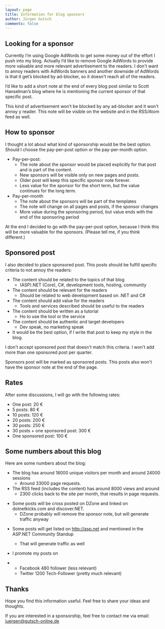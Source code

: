 ```yaml
---
layout: page
title: Information for blog sponsors
author: Jürgen Gutsch
comments: false
---
```


## Looking for a sponsor

Currently I’m using Google AdWords to get some money out of the effort I push into my blog. Actually I’d like to remove Google AdWords to provide more valuable and more relevant advertisement to the readers. I don't want to annoy readers with AdWords banners and another downside of AdWords is that it get’s blocked by ad-blocker, so it doesn't reach all of the readers.

 I’d like to add a short note at the end of every blog post similar to Scott Hanselman’s blog where he is mentioning the current sponsor of that specific post.

This kind of advertisement won’t be blocked by any ad-blocker and it won't annoy y reader. This note will be visible on the website and in the RSS/Atom feed as well.

## How to sponsor

I thought a lot about what kind of sponsorship would be the best option. Should I choose the pay-per-post option or the pay-per-month option.

* Pay-per-post:
  * The note about the sponsor would be placed explicitly for that post and is part of the content.
  * New sponsors will be visible only on new pages and posts.
  * Older post will keep this specific sponsor note forever.
  * Less value for the sponsor for the short term, but the value continues for the long term.
* Pay-per-month
  * The note about the sponsors will be part of the templates
  * The note will change on all pages and posts, if the sponsor changes
  * More value during the sponsoring period, but value ends with the end of the sponsoring period

At the end I decided to go with the pay-per-post option, because I think this will be more valuable for the sponsors. (Please tell me, if you think different.)

## Sponsored post

I also decided to place sponsored post. This posts should be fulfill specific criteria to not annoy the readers:

* The content should be related to the topics of that blog
  * (ASP).NET (Core), C#, development tools, hosting, community
* The content should be relevant for the readers
  * Should be related to web development based on .NET and C#
* The content should add value for the readers
  * Tools and services described should be useful to the readers
* The content should be written as a tutorial
  * Ho to use the tool or the service
* The content should be authentic and target developers
  * Dev speak, no marketing speak
* It would be the best option, if I write that post to keep my style in the blog.

I don't accept sponsored post that doesn't match this criteria. I won't add more than one sponsored post per quarter.

Sponsors post will be marked as sponsored posts. This posts also won't have the sponsor note at the end of the page.

## Rates

After some discussions, I will go with the following rates:

- One post: 20 €
- 5 posts: 80 €
- 10 posts: 120 €
- 20 posts: 200 €
- 30 posts: 250 €
- 30 posts + one sponsored post: 300 € 
- One sponsored post: 100 €

## Some numbers about this blog 

Here are some numbers about the blog:

- The blog has around 18000 unique visitors per month and around 24000 sessions 
  - Around 33000 page requests.
- The RSS feed (includes the content) has around 8000 views and around 
  - 2300 clicks back to the site per month, that results in page requests.

* Some posts will be cross posted on DZone and linked on dotnetkicks.com and discover.NET. 
  * DZone probably will remove the sponsor note, but will generate traffic anyway

- Some posts will get listed on <http://asp.net> and mentioned in the ASP.NET Community Standup

  - That will generate traffic as well

- I promote my posts on 

- - Facebook 480 follower (less relevant)
  - Twitter 1200 Tech-Follower (pretty much relevant)



## Thanks

Hope you find this information useful. Feel free to share your ideas and thoughts. 

If you are interested in a sponsorship, feel free to contact me via email: juergen@gutsch-online.de